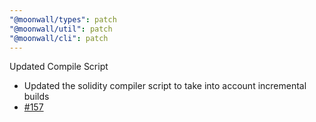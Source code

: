 ```yaml
---
"@moonwall/types": patch
"@moonwall/util": patch
"@moonwall/cli": patch
---
```


Updated Compile Script
- Updated the solidity compiler script to take into account incremental builds
- [#157](https://github.com/Moonsong-Labs/moonwall/issues/157)